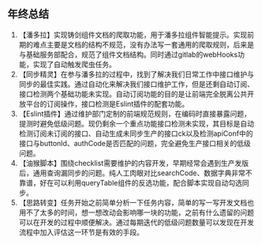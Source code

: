 ## 年终总结

1. 【潘多拉】实现铸剑组件文档的爬取功能，用于潘多拉组件智能提示。实现前期的难点主要是文档的结构不规范，没有办法写一套通用的爬取规则，后来是与基础服务部配合，规范了组件文档结构。同时通过gitlab的webHooks功能，实现了自动触发爬虫任务。
2. 【同步精灵】在参与潘多拉的过程中，找到了解决我们日常工作中接口维护与同步的最佳实践。通过自动化来解决我们接口维护工作，但是还剩自动订阅、接口检测两个基础功能未实现。自动订阅功能的目的是让前端完全脱离公共开放平台的订阅操作，接口检测是Eslint插件的配套功能。
3. 【Eslint插件】通过维护部门定制的前端规范规则，在编码时直接暴露问题，提测时避免低级问题。现仍剩余一个重点功能接口检测未实现，其目标是自动检测订阅未订阅的接口、自动生成未同步生产的接口ck以及检测apiConf中的接口与buttonId、authCode是否匹配的问题，完全避免生产接口相关的低级问题。
4. 【油猴脚本】围绕checklist需要维护的内容开发，早期经常会遇到生产发版后，通用查询漏同步的问题。纯人工肉眼对比searchCode、数据字典非常不靠谱，好在可以利用queryTable组件的反选功能，配合脚本实现自动勾选同步。
5. 【思路转变】任务开始之前简单分析一下任务内容，简单的写一写开发文档也用不了太多的时间，想一想改动会影响哪一块的功能，之前有什么遗留的问题可以在开发的过程中顺便解决。通过每期迭代的低级问题数量可以发现在开发流程中加入评估这一环节是有效的手段。